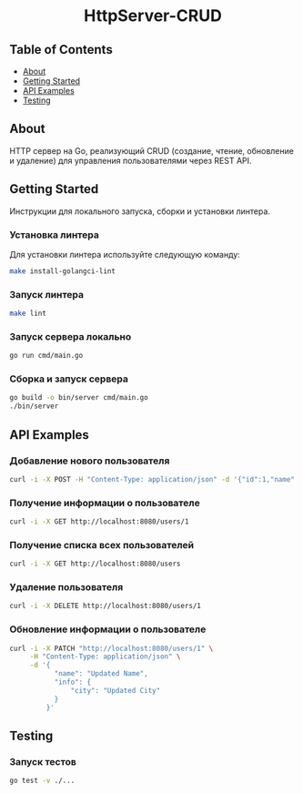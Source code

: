 <h1 align="center">HttpServer-CRUD</h1>

## Table of Contents

- [About](#about)
- [Getting Started](#getting_started)
- [API Examples](#api_examples)
- [Testing](#testing)

## About <a name = "about"></a>

HTTP сервер на Go, реализующий CRUD (создание, чтение, обновление и удаление) для управления пользователями через REST API.

## Getting Started <a name = "getting_started"></a>

Инструкции для локального запуска, сборки и установки линтера.

### Установка линтера

Для установки линтера используйте следующую команду:

```bash
make install-golangci-lint
```

### Запуск линтера

```bash
make lint
```

### Запуск сервера локально

```bash
go run cmd/main.go
```

### Сборка и запуск сервера

```bash
go build -o bin/server cmd/main.go
./bin/server
```

## API Examples <a name = "api_examples"></a>

### Добавление нового пользователя

```bash
curl -i -X POST -H "Content-Type: application/json" -d '{"id":1,"name":"Alexy Laiho","age":41,"email":"alexycobhc@example.com","info":{"street":"123 Main St","city":"Anytown"}}' http://localhost:8080/newuser
```

### Получение информации о пользователе

```bash
curl -i -X GET http://localhost:8080/users/1
```

### Получение списка всех пользователей

```bash
curl -i -X GET http://localhost:8080/users
```

### Удаление пользователя

```bash
curl -i -X DELETE http://localhost:8080/users/1
```

### Обновление информации о пользователе

```bash
curl -i -X PATCH "http://localhost:8080/users/1" \
     -H "Content-Type: application/json" \
     -d '{
           "name": "Updated Name",
           "info": {
               "city": "Updated City"
           }
         }'
```

## Testing <a name = "testing"></a>

### Запуск тестов

```bash
go test -v ./...
```